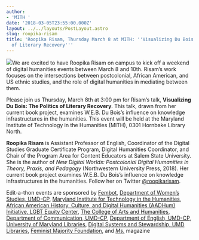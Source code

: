 ```yaml
---
author:
- 'MITH '
date: '2018-03-05T23:55:00.000Z'
layout: ../../layouts/PostLayout.astro
slug: roopika-risam
title: 'Roopika Risam, Thursday March 8 at MITH: ''Visualizing Du Bois: The Politics
  of Literary Recovery'''
---
```


![](/assets/images/2018-03-Roopika-Risam-talk-.png)We are excited to have Roopika Risam on campus to kick off a weekend of digital humanities events between March 8 and 10th. Risam’s work focuses on the intersections between postcolonial, African American, and US ethnic studies, and the role of digital humanities in mediating between them.

Please join us Thursday, March 8th at 3:00 pm for Risam’s talk, **Visualizing Du Bois: The Politics of Literary Recovery**. This talk, drawn from her current book project, examines W.E.B. Du Bois’s influence on knowledge infrastructures in the humanities. This event will be held at the Maryland Institute of Technology in the Humanities (MITH), 0301 Hornbake Library North.

**Roopika Risam** is Assistant Professor of English, Coordinator of the Digital Studies Graduate Certificate Program, Digital Humanities Coordinator, and Chair of the Program Area for Content Educators at Salem State University. She is the author of _New Digital Worlds: Postcolonial Digital Humanities in Theory, Praxis, and Pedagogy_ (Northwestern University Press, 2018). Her current book project examines W.E.B. Du Bois’s influence on knowledge infrastructures in the humanities. Follow her on Twitter [@roopikarisam](https://twitter.com/roopikarisam).

Edit-a-thon events are sponsored by [Fembot](http://fembotcollective.org/), [Department of Women’s Studies, UMD-CP](http://wmst.umd.edu/), [Maryland Institute for Technology in the Humanities](https://en.wikipedia.org/wiki/Maryland_Institute_for_Technology_in_the_Humanities), [African American History, Culture, and Digital Humanities (AADHum) Initiative, ](http://aadhum.umd.edu/)[LGBT Equity Center](https://lgbt.umd.edu/), [The College of Arts and Humanities](https://www.arhu.umd.edu/), [Department of Communication, UMD-CP](https://www.comm.umd.edu/), [Department of English, UMD-CP](https://www.english.umd.edu/), [University of Maryland Libraries](http://www.lib.umd.edu/), [Digital Systems and Stewardship, UMD Libraries](https://www.lib.umd.edu/dss), [Feminist Majority Foundation](https://en.wikipedia.org/wiki/Feminist_Majority_Foundation), and [_Ms._](<https://en.wikipedia.org/wiki/Ms._(magazine)>) magazine